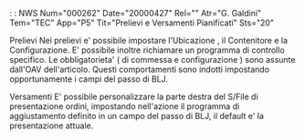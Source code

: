  :  : NWS Num="000262" Date="20000427" Rel="" Atr="G. Galdini" Tem="TEC" App="P5" Tit="Prelievi e Versamenti Pianificati" Sts="20"

Prelievi
Nei prelievi e' possibile  impostare l'Ubicazione , il Contenitore e la Configurazione.
E' possibile inoltre richiamare un programma di controllo specifico. Le obbligatorieta' ( di commessa e configurazione ) sono assunte dall'OAV dell'articolo.
Questi comportamenti sono indotti impostando opportunamente i campi del passo di BLJ.

Versamenti
E' possibile personalizzare la parte destra del S/File di presentazione ordini, impostando nell'azione il programma di aggiustamento definito  in un campo del passo di BLJ, il default e' la
presentazione attuale.



